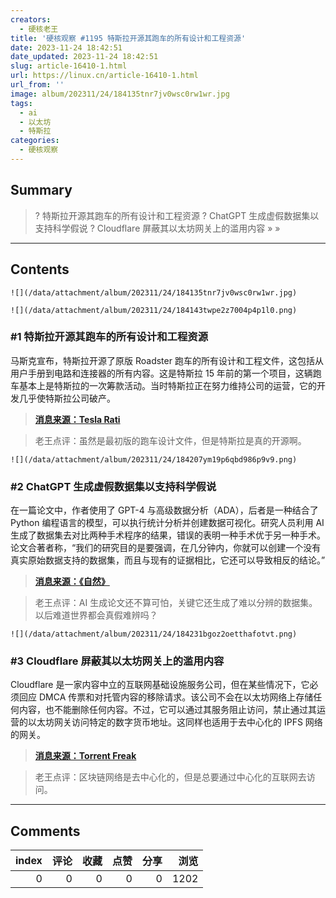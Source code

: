 ```yaml
---
creators:
  - 硬核老王
title: '硬核观察 #1195 特斯拉开源其跑车的所有设计和工程资源'
date: 2023-11-24 18:42:51
date_updated: 2023-11-24 18:42:51
slug: article-16410-1.html
url: https://linux.cn/article-16410-1.html
url_from: ''
image: album/202311/24/184135tnr7jv0wsc0rw1wr.jpg
tags:
  - ai
  - 以太坊
  - 特斯拉
categories:
  - 硬核观察
---
```


## Summary

> ? 特斯拉开源其跑车的所有设计和工程资源
> ? ChatGPT 生成虚假数据集以支持科学假说
> ? Cloudflare 屏蔽其以太坊网关上的滥用内容
> » 
> »

***

<!-- more -->

## Contents

`![](/data/attachment/album/202311/24/184135tnr7jv0wsc0rw1wr.jpg)`

`![](/data/attachment/album/202311/24/184143twpe2z7004p4p1l0.png)`

### #1 特斯拉开源其跑车的所有设计和工程资源

马斯克宣布，特斯拉开源了原版 Roadster 跑车的所有设计和工程文件，这包括从用户手册到电路和连接器的所有内容。这是特斯拉 15 年前的第一个项目，这辆跑车基本上是特斯拉的一次筹款活动。当时特斯拉正在努力维持公司的运营，它的开发几乎使特斯拉公司破产。

> 
> **[消息来源：Tesla Rati](https://www.teslarati.com/tesla-roadster-open-source-design-engineering/)**
> 
> 
> 

> 
> 老王点评：虽然是最初版的跑车设计文件，但是特斯拉是真的开源啊。
> 
> 
> 

`![](/data/attachment/album/202311/24/184207ym19p6qbd986p9v9.png)`

### #2 ChatGPT 生成虚假数据集以支持科学假说

在一篇论文中，作者使用了 GPT-4 与高级数据分析（ADA），后者是一种结合了 Python 编程语言的模型，可以执行统计分析并创建数据可视化。研究人员利用 AI 生成了数据集去对比两种手术程序的结果，错误的表明一种手术优于另一种手术。论文合著者称，“我们的研究目的是要强调，在几分钟内，你就可以创建一个没有真实原始数据支持的数据集，而且与现有的证据相比，它还可以导致相反的结论。”

> 
> **[消息来源：《自然》](https://www.nature.com/articles/d41586-023-03635-w)**
> 
> 
> 

> 
> 老王点评：AI 生成论文还不算可怕，关键它还生成了难以分辨的数据集。以后难道世界都会真假难辨吗？
> 
> 
> 

`![](/data/attachment/album/202311/24/184231bgoz2oetthafotvt.png)`

### #3 Cloudflare 屏蔽其以太坊网关上的滥用内容

Cloudflare 是一家内容中立的互联网基础设施服务公司，但在某些情况下，它必须回应 DMCA 传票和对托管内容的移除请求。该公司不会在以太坊网络上存储任何内容，也不能删除任何内容。不过，它可以通过其服务阻止访问，禁止通过其运营的以太坊网关访问特定的数字货币地址。这同样也适用于去中心化的 IPFS 网络的网关。

> 
> **[消息来源：Torrent Freak](https://torrentfreak.com/cloudflare-blocks-abusive-content-on-its-ethereum-gateway-231121/)**
> 
> 
> 

> 
> 老王点评：区块链网络是去中心化的，但是总要通过中心化的互联网去访问。
> 
> 
>

***

## Comments


|   index |   评论 |   收藏 |   点赞 |   分享 |   浏览 |
|--------:|-------:|-------:|-------:|-------:|-------:|
|       0 |      0 |      0 |      0 |      0 |   1202 |

